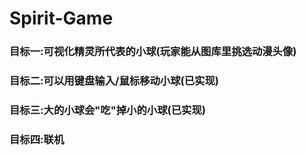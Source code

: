 # Spirit-Game
### 目标一:可视化精灵所代表的小球(玩家能从图库里挑选动漫头像)

### 目标二:可以用键盘输入/鼠标移动小球(已实现)

### 目标三:大的小球会"吃"掉小的小球(已实现)

### 目标四:联机 
